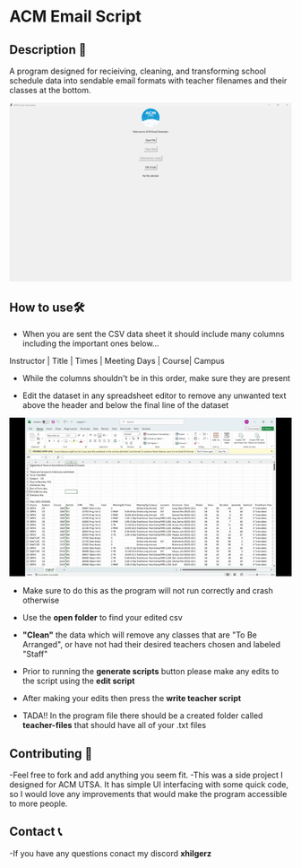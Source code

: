 # ACM Email Script

## Description 📓 
A program designed for recieiving, cleaning, and transforming school schedule data into sendable email formats with teacher filenames and their classes at the bottom.

![Image of the program](images/ACM_email_generator.png)
## How to use🛠️
- When you are sent the CSV data sheet it should include many columns including the important ones below...

Instructor | Title | Times | Meeting Days | Course| Campus

- While the columns shouldn't be in this order, make sure they are present

- Edit the dataset in any spreadsheet editor to remove any unwanted text above the header and below the final line of the dataset
 
![Video of Previous Steps](images/Course_dataset.gif)

- Make sure to do this as the program will not run correctly and crash otherwise

- Use the **open folder** to find your edited csv

-  **"Clean"** the data which will remove any classes that are "To Be Arranged", or have not had their desired teachers chosen and labeled "Staff"
  
- Prior to running the **generate scripts** button please make any edits to the script using the **edit script** 
  
- After making your edits then press the **write teacher script**
- TADA!! In the program file there should be a created folder called **teacher-files** that should have all of your .txt files


## Contributing 🤝
-Feel free to fork and add anything you seem fit. 
-This was a side project I designed for ACM UTSA. It has simple UI interfacing with some quick code, so I would love any improvements that would make the program accessible to more people.

## Contact 📞
-If you have any questions conact my discord **xhilgerz**
